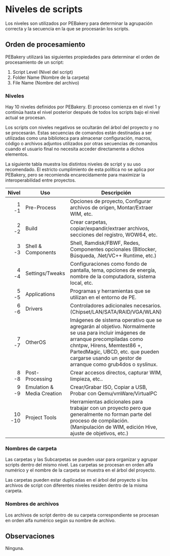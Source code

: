 # Niveles de scripts

Los niveles son utilizados por PEBakery para determinar la agrupación correcta y la secuencia en la que se procesarán los scripts.

## Orden de procesamiento

PEBakery utilizará las siguientes propiedades para determinar el orden de procesamiento de un script:

1. Script Level (Nivel del script)
1. Folder Name (Nombre de la carpeta)
1. File Name (Nombre del archivo)

### Niveles

Hay 10 niveles definidos por PEBakery. El proceso comienza en el nivel 1 y continúa hasta el nivel posterior después de todos los scripts bajo el nivel actual se procesan.

Los scripts con niveles negativos se ocultarán del árbol del proyecto y no se procesarán. Estas secuencias de comandos están destinadas a ser utilizadas como una biblioteca para almacenar configuración, macros, código o archivos adjuntos utilizados por otras secuencias de comandos cuando el usuario final no necesita acceder directamente a dichos elementos.

La siguiente tabla muestra los distintos niveles de script y su uso recomendado. El estricto cumplimiento de esta política no se aplica por PEBakery, pero se recomienda encarecidamente para maximizar la interoperabilidad entre proyectos.

| Nivel | Uso | Descripción |
| ---: | --- | --- |
| 1<br/>-1 | Pre-Process | Opciones de proyecto, Configurar archivos de origen, Montar/Extraer WIM, etc.  |
| 2<br/>-2 | Build | Crear carpetas, copiar/expandir/extraer archivos, secciones del registro, WOW64, etc. |
| 3<br/>-3 | Shell & Components | Shell, Ramdisk/FBWF, Redes, Componentes opcionales (Bitlocker, Búsqueda, .Net/VC++ Runtime, etc.) |
| 4<br/>-4 | Settings/Tweaks | Configuraciones como fondo de pantalla, tema, opciones de energía, nombre de la computadora, sistema local, etc. |
| 5<br/>-5 | Applications | Programas y herramientas que se utilizan en el entorno de PE. |
| 6<br/>-6 | Drivers | Controladores adicionales necesarios. (Chipset/LAN/SATA/RAID/VGA/WLAN) |
| 7<br/>-7 | OtherOS | Imágenes de sistema operativo que se agregarán al objetivo. Normalmente se usa para incluir imágenes de arranque precompiladas como chntpw, Hirens, Memtest86 +, PartedMagic, UBCD, etc. que pueden cargarse usando un gestor de arranque como grub4dos o syslinux. |
| 8<br/>-8 | Post-Processing | Crear accesos directos, capturar WIM, limpieza, etc.. |
| 9<br/>-9 | Emulation & Media Creation | Crear/Grabar ISO, Copiar a USB, Probar con Qemu/vmWare/VirtualPC |
| 10<br/>-10 | Project Tools | Herramientas adicionales para trabajar con un proyecto pero que generalmente no forman parte del proceso de compilación. (Manipulación de WIM, edición Hive, ajuste de objetivos, etc.) | 

### Nombres de carpeta

Las carpetas y las Subcarpetas se pueden usar para organizar y agrupar scripts dentro del mismo nivel. Las carpetas se procesan en orden alfa numérico y el nombre de la carpeta se muestra en el árbol del proyecto.

Las carpetas pueden estar duplicadas en el árbol del proyecto si los archivos de script con diferentes niveles residen dentro de la misma carpeta.

### Nombres de archivos

Los archivos de script dentro de su carpeta correspondiente se procesan en orden alfa numérico según su nombre de archivo.

## Observaciones

Ninguna.
